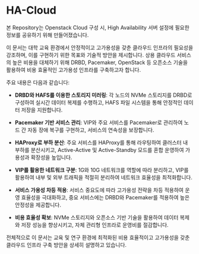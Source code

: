 # HA-Cloud

본 Repository는 Openstack Cloud 구성 시, High Availability 서버 설정에 필요한 정보를 공유하기 위해 만들어졌습니다.

이 문서는 대학 교육 환경에서 안정적이고 고가용성을 갖춘 클라우드 인프라의 필요성을 강조하며, 이를 구현하기 위한 목표와 기술적 방안을 제시합니다. 상용 클라우드 서비스의 높은 비용을 대체하기 위해 DRBD, Pacemaker, OpenStack 등 오픈소스 기술을 활용하여 비용 효율적인 고가용성 인프라를 구축하고자 합니다.

주요 내용은 다음과 같습니다:

- **DRBD와 HAFS를 이용한 스토리지 미러링**: 각 노드의 NVMe 스토리지를 DRBD로 구성하여 실시간 데이터 복제를 수행하고, HAFS 파일 시스템을 통해 안정적인 데이터 저장을 지원합니다.

- **Pacemaker 기반 서비스 관리**: VIP와 주요 서비스를 Pacemaker로 관리하여 노드 간 자동 장애 복구를 구현하고, 서비스의 연속성을 보장합니다.

- **HAProxy로 부하 분산**: 주요 서비스를 HAProxy를 통해 라우팅하여 클러스터 내 부하를 분산시키고, Active-Active 및 Active-Standby 모드를 혼합 운영하여 가용성과 확장성을 높입니다.

- **VIP를 활용한 네트워크 구분**: 1G와 10G 네트워크를 역할에 따라 분리하고, VIP를 활용하여 내부 및 외부 트래픽을 적절히 분리하여 네트워크 효율성을 최적화합니다.

- **서비스 가용성 차등 적용**: 서비스 중요도에 따라 고가용성 전략을 차등 적용하여 운영 효율성을 극대화하고, 중요 서비스에는 DRBD와 Pacemaker를 적용하여 높은 안정성을 제공합니다.

- **비용 효율성 확보**: NVMe 스토리지와 오픈소스 기반 기술을 활용하여 데이터 복제와 저장 성능을 향상시키고, 자체 관리형 인프라로 운영비를 절감합니다.

전체적으로 이 문서는 교육 및 연구 환경에 최적화된 비용 효율적이고 고가용성을 갖춘 클라우드 인프라 구축 방안을 상세히 설명하고 있습니다.
